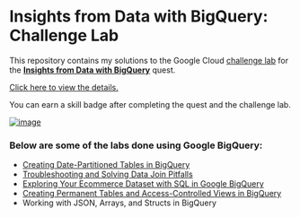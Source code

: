 # Insights from Data with BigQuery: Challenge Lab

This repository contains my solutions to the Google Cloud [challenge lab](https://google.qwiklabs.com/focuses/11988?parent=catalog) for the **[Insights from Data with BigQuery](https://google.qwiklabs.com/quests/123)** quest.

[Click here to view the details.](Google_BigQuery.ipynb)

You can earn a skill badge after completing the quest and the challenge lab.

[![image](https://user-images.githubusercontent.com/67256696/109409325-dba14280-79cc-11eb-9102-c9c0ca4745e7.png)](https://google.qwiklabs.com/public_profiles/c0a951c2-747f-4e4a-9520-3a67696131fb)

### Below are some of the labs done using Google BigQuery:

- [Creating Date-Partitioned Tables in BigQuery](bigquery-date-partitioned-tables.ipynb)
- [Troubleshooting and Solving Data Join Pitfalls](bigquery-data-join-pitfalls.ipynb)
- [Exploring Your Ecommerce Dataset with SQL in Google BigQuery](bigquery-explore-ecommerce-dataset-with-sql.ipynb)
- [Creating Permanent Tables and Access-Controlled Views in BigQuery](bigquery-create-tables-and-views.ipynb)
- Working with JSON, Arrays, and Structs in BigQuery



